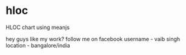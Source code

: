 # hloc
HLOC chart using meanjs

hey guys like my work?
follow me on facebook 
username - vaib singh
location - bangalore/india
